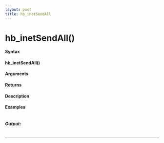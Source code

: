 ```yaml
---
layout: post
title: hb_inetSendAll
---
```


# hb_inetSendAll()


#### Syntax

#### hb_inetSendAll()

#### Arguments

#### Returns

#### Description

#### Examples

```

```

##### Output:

```

```

---
